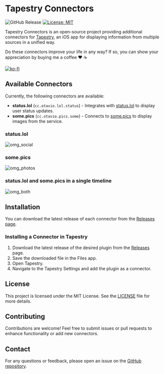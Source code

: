 # Tapestry Connectors

![GitHub Release](https://img.shields.io/github/v/release/otaviocc/tapestry-connectors)
[![License: MIT](https://img.shields.io/badge/License-MIT-yellow.svg)](LICENSE)

Tapestry Connectors is an open-source project providing additional connectors for [Tapestry](https://github.com/TheIconfactory/Tapestry), an iOS app for displaying information from multiple sources in a unified way.

Do these connectors improve your life in any way? If so, you can show your appreciation by buying me a coffee ❤️ ☕️

[![ko-fi](https://ko-fi.com/img/githubbutton_sm.svg)](https://ko-fi.com/otaviocc)

## Available Connectors

Currently, the following connectors are available:

- **status.lol** (`cc.otavio.lol.status`) - Integrates with [status.lol](https://status.lol) to display user status updates.
- **some.pics** (`cc.otavio.pics.some`) - Connects to [some.pics](https://some.pics) to display images from the service.

### status.lol

![omg_social](https://github.com/user-attachments/assets/7befa2f4-5812-4096-8b1d-26ee4587d2ce)

### some.pics

![omg_photos](https://github.com/user-attachments/assets/4552015f-092a-4b16-a210-0330b2b0ea02)

### status.lol and some.pics in a single timeline

![omg_both](https://github.com/user-attachments/assets/1704a444-8074-4187-9502-cca6cd22f409)

## Installation

You can download the latest release of each connector from the [Releases page](https://github.com/otaviocc/tapestry-connectors/releases).

### Installing a Connector in Tapestry

1. Download the latest release of the desired plugin from the [Releases](https://github.com/otaviocc/tapestry-connectors/releases) page.
2. Save the downloaded file in the Files app.
3. Open Tapestry.
4. Navigate to the Tapestry Settings and add the plugin as a connector.

## License

This project is licensed under the MIT License. See the [LICENSE](LICENSE) file for more details.

## Contributing

Contributions are welcome! Feel free to submit issues or pull requests to enhance functionality or add new connectors.

## Contact

For any questions or feedback, please open an issue on the [GitHub repository](https://github.com/otaviocc/tapestry-connectors/issues).
